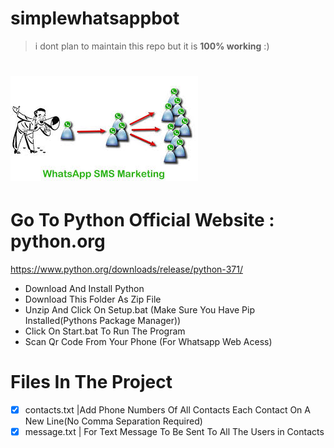 # simplewhatsappbot
>i dont plan to maintain this repo but it is **100% working** :) 
# ![wpbot](https://github.com/vrushangdev/simplewhatsappbot/blob/master/download.jpg)
# Go To Python Official Website :  python.org
https://www.python.org/downloads/release/python-371/
- Download And Install Python
- Download This Folder As Zip File
- Unzip And Click On Setup.bat (Make Sure You Have Pip Installed(Pythons Package Manager))
- Click On Start.bat To Run The Program
- Scan Qr Code From Your Phone (For Whatsapp Web Acess)
# Files In The Project
- [x] contacts.txt |Add Phone Numbers Of All Contacts Each Contact On A New Line(No Comma Separation Required)
- [x] message.txt | For Text Message To Be Sent To All The Users in Contacts
